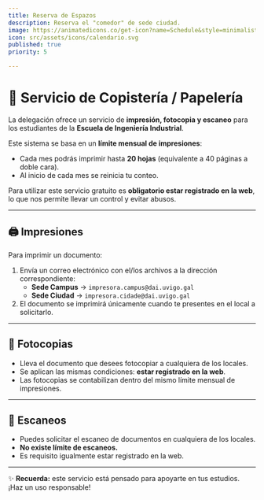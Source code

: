 ```yaml
---
title: Reserva de Espazos
description: Reserva el "comedor" de sede ciudad.
image: https://animatedicons.co/get-icon?name=Schedule&style=minimalistic&token=5be054c1-2954-4c87-9287-f1e6362c8da3
icon: src/assets/icons/calendario.svg
published: true
priority: 5

---
```

# 📄 Servicio de Copistería / Papelería

La delegación ofrece un servicio de **impresión, fotocopia y escaneo** para los estudiantes de la **Escuela de Ingeniería Industrial**.  

Este sistema se basa en un **límite mensual de impresiones**:  
- Cada mes podrás imprimir hasta **20 hojas** (equivalente a 40 páginas a doble cara).  
- Al inicio de cada mes se reinicia tu conteo.  

Para utilizar este servicio gratuito es **obligatorio estar registrado en la web**, lo que nos permite llevar un control y evitar abusos.

---

## 🖨️ Impresiones
Para imprimir un documento:  
1. Envía un correo electrónico con el/los archivos a la dirección correspondiente:  
   - **Sede Campus** → `impresora.campus@dai.uvigo.gal`  
   - **Sede Ciudad** → `impresora.cidade@dai.uvigo.gal`  
2. El documento se imprimirá únicamente cuando te presentes en el local a solicitarlo.  

---

## 📑 Fotocopias
- Lleva el documento que desees fotocopiar a cualquiera de los locales.  
- Se aplican las mismas condiciones: **estar registrado en la web**.  
- Las fotocopias se contabilizan dentro del mismo límite mensual de impresiones.  

---

## 📠 Escaneos
- Puedes solicitar el escaneo de documentos en cualquiera de los locales.  
- **No existe límite de escaneos.**  
- Es requisito igualmente estar registrado en la web.  

---
✨ **Recuerda:** este servicio está pensado para apoyarte en tus estudios. ¡Haz un uso responsable!
